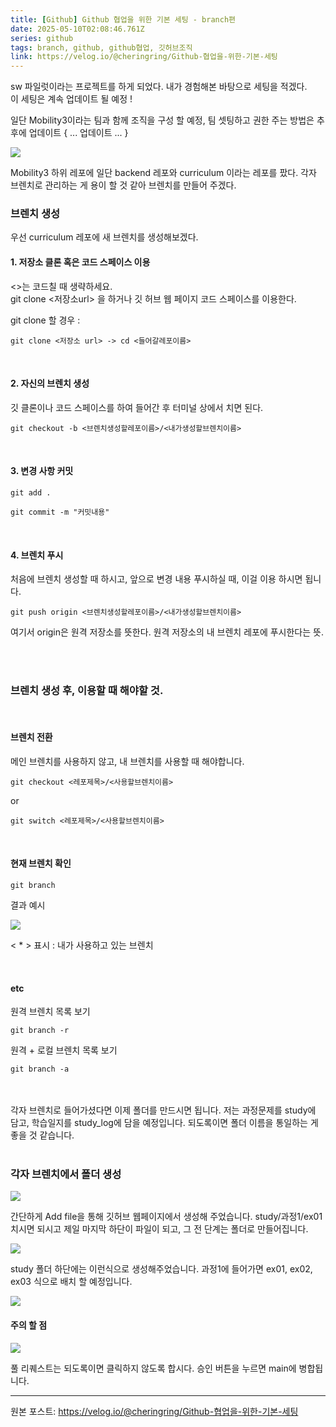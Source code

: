 ```yaml
---
title: [Github] Github 협업을 위한 기본 세팅 - branch편 
date: 2025-05-10T02:08:46.761Z
series: github
tags: branch, github, github협업, 깃허브조직
link: https://velog.io/@cheringring/Github-협업을-위한-기본-세팅
---
```



sw 파일럿이라는 프로젝트를 하게 되었다. 내가 경험해본 바탕으로 세팅을 적겠다. 
<br>
이 세팅은 계속 업데이트 될 예정 !
<br>

일단 Mobility3이라는 팀과 함께 조직을 구성 할 예정, 팀 셋팅하고 권한 주는 방법은 추후에 업데이트
{ ... 업데이트 ... }


![](https://velog.velcdn.com/images/cheringring/post/fdc80828-7655-4dd4-ab4e-03d1dbf3064b/image.png)

Mobility3 하위 레포에 일단 backend 레포와 curriculum 이라는 레포를 팠다.
각자 브렌치로 관리하는 게 용이 할 것 같아 브렌치를 만들어 주겠다.
<br>
### 브렌치 생성

우선 curriculum 레포에 새 브렌치를 생성해보겠다. 
<br>
#### 1. 저장소 클론 혹은 코드 스페이스 이용 

<>는 코드칠 때 생략하세요.
<br>
git clone <저장소url> 을 하거나 깃 허브 웹 페이지 코드 스페이스를 이용한다.

git clone 할 경우 :

```
git clone <저장소 url> -> cd <들어갈레포이름>
```

<br>

#### 2. 자신의 브렌치 생성

깃 클론이나 코드 스페이스를 하여 들어간 후 터미널 상에서 치면 된다.

```
git checkout -b <브렌치생성할레포이름>/<내가생성할브렌치이름>
```

<br>


#### 3. 변경 사항 커밋

```
git add . 
```

```
git commit -m "커밋내용"
```

<br>

#### 4. 브렌치 푸시

처음에 브렌치 생성할 때 하시고, 앞으로 변경 내용 푸시하실 때, 이걸 이용 하시면 됩니다.
```
git push origin <브렌치생성할레포이름>/<내가생성할브렌치이름>
```

여기서 origin은 원격 저장소를 뜻한다. 원격 저장소의 내 브렌치 레포에 푸시한다는 뜻.


<br>
<br>

### 브렌치 생성 후, 이용할 때 해야할 것.
<br>

#### 브렌치 전환

메인 브렌치를 사용하지 않고, 내 브렌치를 사용할 때 해야합니다.

```
git checkout <레포제목>/<사용할브렌치이름>
```

or

```
git switch <레포제목>/<사용할브렌치이름>
```

<br>

#### 현재 브렌치 확인

```
git branch

```

결과 예시 

![](https://velog.velcdn.com/images/cheringring/post/fc4c23d8-940f-47c9-ae8b-b6a6c3ba188a/image.png)

< * > 표시 : 내가 사용하고 있는 브렌치 

<br>

#### etc

원격 브렌치 목록 보기 

```
git branch -r
```

원격 + 로컬 브렌치 목록 보기 

```
git branch -a
```

<br><br>
각자 브렌치로 들어가셨다면 이제 폴더를 만드시면 됩니다. 
저는 과정문제를 study에 담고, 학습일지를 study_log에 담을 예정입니다. 되도록이면 폴더 이름을 통일하는 게 좋을 것 같습니다.<br>
<br>

### 각자 브렌치에서 폴더 생성

![](https://velog.velcdn.com/images/cheringring/post/5048619d-3f7e-4e74-afc2-9b556ec66972/image.png)

간단하게 Add file을 통해 깃허브 웹페이지에서 생성해 주었습니다. 
study/과정1/ex01 치시면 되시고 제일 마지막 하단이 파일이 되고, 그 전 단계는 폴더로 만들어집니다.


![](https://velog.velcdn.com/images/cheringring/post/de4281b2-57ac-4f98-b348-4afd1b78c689/image.png)

study 폴더 하단에는 이런식으로 생성해주었습니다.
과정1에 들어가면 ex01, ex02, ex03 식으로 배치 할 예정입니다. 

![](https://velog.velcdn.com/images/cheringring/post/072b8c15-c208-4ed6-b53e-23b830e934ca/image.png)


#### 주의 할 점

![](https://velog.velcdn.com/images/cheringring/post/2840b700-e54e-4d46-96d5-4241ca97105a/image.png)

풀 리퀘스트는 되도록이면 클릭하지 않도록 합시다. 승인 버튼을 누르면 main에 병합됩니다.


---
원본 포스트: https://velog.io/@cheringring/Github-협업을-위한-기본-세팅
